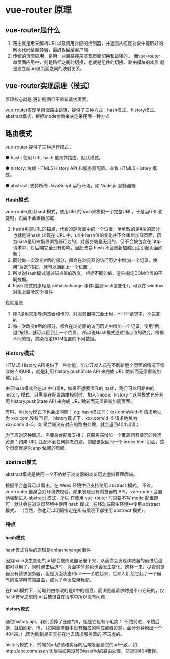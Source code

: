 # vue-router  原理

## vue-router是什么

1. 路由就是用来解析URL以及调用对应的控制器，并返回从视图对象中提取好的网页代码给服务器，最终返回给客户端
2. 传统的页面应用，是用一些超链接来实现页面切换和跳转的。
   而vue-router单页面应用中，则是路径之间的切换，也就是组件的切换。路由模块的本质 就是建立起url和页面之间的映射关系。

## vue-router实现原理（模式）

原理核心就是 更新视图但不重新请求页面。

vue-router实现单页面路由跳转，提供了三种方式：hash模式、history模式、abstract模式，根据mode参数来决定采用哪一种方式

## 路由模式
vue-router 提供了三种运行模式：

● hash: 使用 URL hash 值来作路由。默认模式。

● history: 依赖 HTML5 History API 和服务器配置。查看 HTML5 History 模式。

● abstract: 支持所有 JavaScript 运行环境，如 Node.js 服务器端

### Hash模式

vue-router默认hash模式，使用URL的hash来模拟一个完整URL，于是当URL改变时，页面不会重新加载

1. hash(#)是URL的锚点，代表的是页面中的一个位置，单单改的是#后的部分，也就是说hash 出现在 URL 中，url中hash值的变化并不会重新加载页面，因为hash是用来指导浏览器行为的，对服务端是无用的，但不会被包含在 http 请求中，对后端完全没有影响，因此改变 hash 不会重新加载页面引起页面刷新；
2. 同时每一次改变#后的部分，都会在浏览器的访问历史中增加一个记录，使用”后退”按钮，就可以回到上一个位置；
3. 所以说Hash模式通过锚点值的改变，根据不同的值，渲染指定DOM位置的不同数据。
4. hash 模式的原理是 onhashchange 事件(监测hash值变化)，可以在 window 对象上监听这个事件

也就是说

1. 即#是用来指导浏览器动作的，对服务器端完全无用，HTTP请求中，不包含#。
2. 每一次改变#后的部分，都会在浏览器的访问历史中增加一个记录，使用”后退”按钮，就可以回到上一个位置。
所以说Hash模式通过锚点值的改变，根据不同的值，渲染指定DOM位置的不同数据。

### History模式

HTML5 History API提供了一种功能，能让开发人员在不刷新整个页面的情况下修改站点的URL，就是利用 history.pushState API 来完成 URL 跳转而无须重新加载页面；

由于hash模式会在url中自带#，如果不想要很丑的 hash，我们可以用路由的 history 模式，只需要在配置路由规则时，加入"mode: 'history'",这种模式充分利用 history.pushState API 来完成 URL 跳转而无须重新加载页面。

有时，history模式下也会出问题：
eg:
hash模式下：xxx.com/#/id=5 请求地址为 xxx.com,没有问题。
history模式下：xxx.com/id=5 请求地址为 xxx.com/id=5，如果后端没有对应的路由处理，就会返回404错误；

为了应对这种情况，需要后台配置支持：
在服务端增加一个覆盖所有情况的候选资源：如果 URL 匹配不到任何静态资源，则应该返回同一个 index.html 页面，这个页面就是你 app 依赖的页面。

### abstract模式

abstract模式是使用一个不依赖于浏览器的浏览历史虚拟管理后端。

根据平台差异可以看出，在 Weex 环境中只支持使用 abstract 模式。 不过，vue-router 自身会对环境做校验，如果发现没有浏览器的 API，vue-router 会自动强制进入 abstract 模式，所以 在使用 vue-router 时只要不写 mode 配置即可，默认会在浏览器环境中使用 hash 模式，在移动端原生环境中使用 abstract 模式。 （当然，你也可以明确指定在所有情况下都使用 abstract 模式）。

### 特点

#### hash模式
hash模式背后的原理是onhashchange事件

因为hash发生变化的url都会被浏览器记录下来，从而你会发现浏览器的前进后退都可以用了，同时点击后退时，页面字体颜色也会发生变化。这样一来，尽管浏览器没有请求服务器，但是页面状态和url一一关联起来，后来人们给它起了一个霸气的名字叫前端路由，成为了单页应用标配。

在hash模式下，前端路由修改的是#中的信息，而浏览器请求时是不带它玩的，仅hash符号之前的url会被包含在请求中所以没有问题.

#### history模式
通过history api，我们丢掉了丑陋的#，但是它也有个毛病：
不怕前进，不怕后退，就怕刷新，f5，（如果服务器中没有相应的响应或者资源，会分分钟刷出一个404来。）,因为刷新是实实在在地去请求服务器的,不玩虚的。

history模式下，前端的url必须和实际向后端发起请求的url一致，如http://abc.com/user/id,后端如果没有对user/id的路由处理，将返回404错误。 